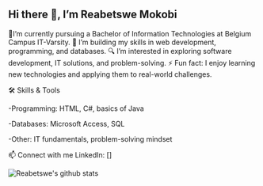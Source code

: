 ## Hi there 👋, I’m Reabetswe Mokobi


 🔭I’m currently pursuing a Bachelor of Information Technologies at Belgium Campus IT-Varsity.
🌱 I’m building my skills in web development, programming, and databases.
🔍 I’m interested in exploring software development, IT solutions, and problem-solving.
⚡ Fun fact: I enjoy learning new technologies and applying them to real-world challenges.

🛠️ Skills & Tools

-Programming: HTML, C#, basics of Java

-Databases: Microsoft Access, SQL

-Other: IT fundamentals, problem-solving mindset

📫 Connect with me
LinkedIn: []

![Reabetswe's github stats](https://github-readme-stats.vercel.app/api?username=RabzLol&show_icons=true&theme=tokyonight)
